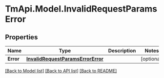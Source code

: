 # TmApi.Model.InvalidRequestParamsError
## Properties

Name | Type | Description | Notes
------------ | ------------- | ------------- | -------------
**Error** | [**InvalidRequestParamsErrorError**](InvalidRequestParamsErrorError.md) |  | [optional] 

[[Back to Model list]](../README.md#documentation-for-models) [[Back to API list]](../README.md#documentation-for-api-endpoints) [[Back to README]](../README.md)

